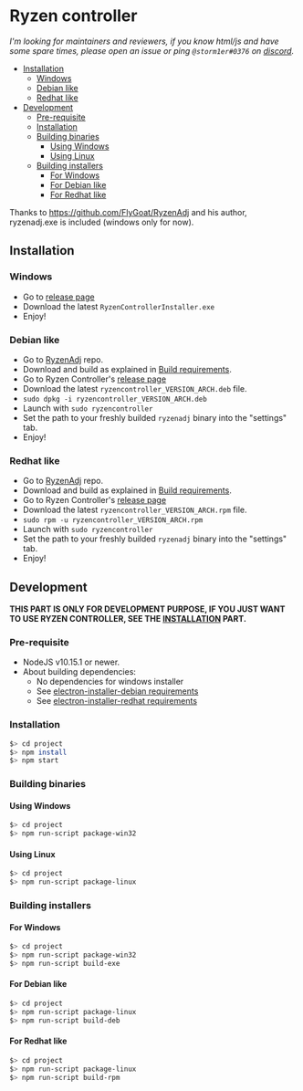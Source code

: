 # Ryzen controller

*_I'm looking for maintainers and reviewers, if you know html/js and have some spare times, please open an issue or ping `@storm1er#0376` on [discord](https://discord.gg/EahayUv)._*

- [Installation](#installation)
  - [Windows](#windows)
  - [Debian like](#debian-like)
  - [Redhat like](#redhat-like)
- [Development](#development)
  - [Pre-requisite](#pre-requisite)
  - [Installation](#installation)
  - [Building binaries](#building-binaries)
    - [Using Windows](#using-windows)
    - [Using Linux](#using-linux)
  - [Building installers](#building-installers)
    - [For Windows](#for-windows)
    - [For Debian like](#for-debian-like)
    - [For Redhat like](#for-redhat-like)

Thanks to https://github.com/FlyGoat/RyzenAdj and his author, ryzenadj.exe is included (windows only for now).

## Installation

### Windows

- Go to [release page](https://gitlab.com/le.storm1er/ryzen-controller/releases)
- Download the latest `RyzenControllerInstaller.exe`
- Enjoy!

### Debian like

- Go to [RyzenAdj](https://github.com/FlyGoat/RyzenAdj) repo.
- Download and build as explained in [Build requirements](https://github.com/FlyGoat/RyzenAdj#build-requirements).
- Go to Ryzen Controller's [release page](https://gitlab.com/le.storm1er/ryzen-controller/releases)
- Download the latest `ryzencontroller_VERSION_ARCH.deb` file.
- `sudo dpkg -i ryzencontroller_VERSION_ARCH.deb`
- Launch with `sudo ryzencontroller`
- Set the path to your freshly builded `ryzenadj` binary into the "settings" tab.
- Enjoy!

### Redhat like

- Go to [RyzenAdj](https://github.com/FlyGoat/RyzenAdj) repo.
- Download and build as explained in [Build requirements](https://github.com/FlyGoat/RyzenAdj#build-requirements).
- Go to Ryzen Controller's [release page](https://gitlab.com/le.storm1er/ryzen-controller/releases)
- Download the latest `ryzencontroller_VERSION_ARCH.rpm` file.
- `sudo rpm -u ryzencontroller_VERSION_ARCH.rpm`
- Launch with `sudo ryzencontroller`
- Set the path to your freshly builded `ryzenadj` binary into the "settings" tab.
- Enjoy!

## Development

**THIS PART IS ONLY FOR DEVELOPMENT PURPOSE, IF YOU JUST WANT TO USE RYZEN CONTROLLER, SEE THE [INSTALLATION](#installation) PART.**

### Pre-requisite

- NodeJS v10.15.1 or newer.
- About building dependencies:
  - No dependencies for windows installer
  - See [electron-installer-debian requirements](https://github.com/electron-userland/electron-installer-debian#requirements)
  - See [electron-installer-redhat requirements](https://github.com/electron-userland/electron-installer-redhat#requirements)

### Installation

```bash
$> cd project
$> npm install
$> npm start
```

### Building binaries

#### Using Windows

```bash
$> cd project
$> npm run-script package-win32
```

#### Using Linux

```bash
$> cd project
$> npm run-script package-linux
```

### Building installers

#### For Windows

```bash
$> cd project
$> npm run-script package-win32
$> npm run-script build-exe
```

#### For Debian like

```bash
$> cd project
$> npm run-script package-linux
$> npm run-script build-deb
```

#### For Redhat like

```bash
$> cd project
$> npm run-script package-linux
$> npm run-script build-rpm
```
